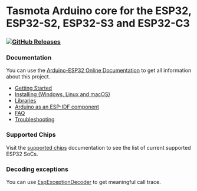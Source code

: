 # Tasmota Arduino core for the ESP32, ESP32-S2, ESP32-S3 and ESP32-C3


### [![GitHub Releases](https://img.shields.io/github/downloads/tasmota/arduino-esp32/total?label=downloads)](https://github.com/tasmota/arduino-esp32/releases/latest)

### Documentation

You can use the [Arduino-ESP32 Online Documentation](https://docs.espressif.com/projects/arduino-esp32/en/latest/) to get all information about this project.

* [Getting Started](https://docs.espressif.com/projects/arduino-esp32/en/latest/getting_started.html)
* [Installing (Windows, Linux and macOS)](https://docs.espressif.com/projects/arduino-esp32/en/latest/installing.html)
* [Libraries](https://docs.espressif.com/projects/arduino-esp32/en/latest/libraries.html)
* [Arduino as an ESP-IDF component](https://docs.espressif.com/projects/arduino-esp32/en/latest/esp-idf_component.html)
* [FAQ](https://docs.espressif.com/projects/arduino-esp32/en/latest/faq.html)
* [Troubleshooting](https://docs.espressif.com/projects/arduino-esp32/en/latest/troubleshooting.html)

### Supported Chips

Visit the [supported chips](https://docs.espressif.com/projects/arduino-esp32/en/latest/getting_started.html#supported-soc-s) documentation to see the list of current supported ESP32 SoCs.

### Decoding exceptions

You can use [EspExceptionDecoder](https://github.com/me-no-dev/EspExceptionDecoder) to get meaningful call trace.